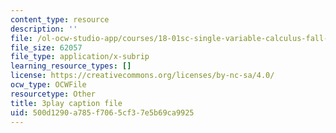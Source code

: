 ```yaml
---
content_type: resource
description: ''
file: /ol-ocw-studio-app/courses/18-01sc-single-variable-calculus-fall-2010/500d1290a785f7065cf37e5b69ca9925_MK_0QHbUnIA.srt
file_size: 62057
file_type: application/x-subrip
learning_resource_types: []
license: https://creativecommons.org/licenses/by-nc-sa/4.0/
ocw_type: OCWFile
resourcetype: Other
title: 3play caption file
uid: 500d1290-a785-f706-5cf3-7e5b69ca9925
---
```


